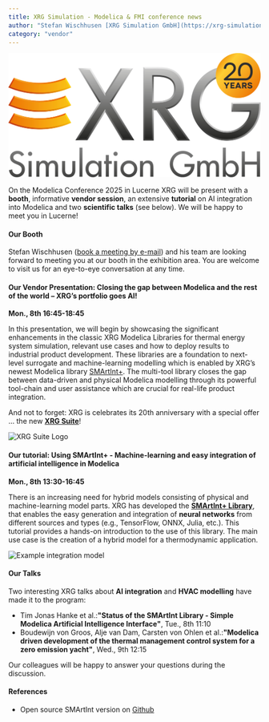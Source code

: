 ```yaml
---
title: XRG Simulation - Modelica & FMI conference news
author: "Stefan Wischhusen [XRG Simulation GmbH](https://xrg-simulation.de/en)"
category: "vendor"
---
```


![XRG Logo](XRG-Simulation-72dpi-Logo-with-20-years-lettering.jpg 'XRG Logo 20 years')

On the Modelica Conference 2025 in Lucerne XRG will be present with a **booth**, informative **vendor session**, an extensive **tutorial** on AI integration into Modelica and two **scientific talks** (see below). We will be happy to meet you in Lucerne!

#### Our Booth

Stefan Wischhusen ([book a meeting by e-mail](mailto:wischhusen@xrg-simulation.de?subject=Meeting%20request)) and his team are looking forward to meeting you at our booth in the exhibition area. You are welcome to visit us for an eye-to-eye conversation at any time.

#### Our Vendor Presentation: Closing the gap between Modelica and the rest of the world – XRG’s portfolio goes AI!

**Mon., 8th 16:45-18:45**

In this presentation, we will begin by showcasing the significant enhancements in the classic XRG Modelica Libraries for thermal energy system simulation, relevant use cases and how to deploy results to industrial product development. These libraries are a foundation to next-level surrogate and machine-learning modelling which is enabled by XRG’s newest Modelica library [SMArtInt+](https://xrg-simulation.de/en/seiten/smartint). The multi-tool library closes the gap between data-driven and physical Modelica modelling through its powerful tool-chain and user assistance which are crucial for real-life product integration. 

And not to forget: XRG is celebrates its 20th anniversary with a special offer … the new **[XRG Suite](https://xrg-simulation.de/en/seiten/xrg-suite)**!

![XRG Suite Logo](XRG-Produkte-Bundle-Logo-72dpi 'XRG Suite Logo')

#### Our tutorial: Using SMArtInt+ - Machine-learning and easy integration of artificial intelligence in Modelica

**Mon., 8th 13:30-16:45** 

There is an increasing need for hybrid models consisting of physical and machine-learning model parts. XRG has developed the **[SMArtInt+ Library](https://xrg-simulation.de/en/seiten/smartint)**, that enables the easy generation and integration of **neural networks** from different sources and types (e.g., TensorFlow, ONNX, Julia, etc.). This tutorial provides a hands-on introduction to the use of this library. The main use case is the creation of a hybrid model for a thermodynamic application.

![Example integration model](EvaluateStatefulRecurrentNeuralNet.jpg 'Integration of a neural network in Modelica')

#### Our Talks

Two interesting XRG talks about **AI integration** and **HVAC modelling** have made it to the program:

 - Tim Jonas Hanke et al.:**"Status of the SMArtInt Library - Simple Modelica Artificial Intelligence Interface"**, Tue., 8th 11:10 
 - Boudewijn von Groos, Alje van Dam, Carsten von Ohlen et al.:**"Modelica driven development of the thermal management control system for a zero emission yacht"**, Wed., 9th 12:15 
 
Our colleagues will be happy to answer your questions during the discussion.

#### References

 - Open source SMArtInt version on [Github](https://github.com/xrg-simulation/SMArtIInt)

